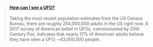 <blockquote class="embedly-card"><h4><a href="https://medium.com/@austinziech/how-can-i-see-a-ufo-f8518b1e1920">How can I see a UFO?</a></h4><p>Taking the most recent population estimates from the US Census Bureau, there are roughly 254,000,000 adults in the US right now. A 2017 survey of American belief in UFOs, commissioned by 20th Century Fox, indicates that nearly 17% of American adults believe they have seen a UFO; ~43,000,000 people.</p></blockquote>
<script async src="//cdn.embedly.com/widgets/platform.js" charset="UTF-8"></script>
